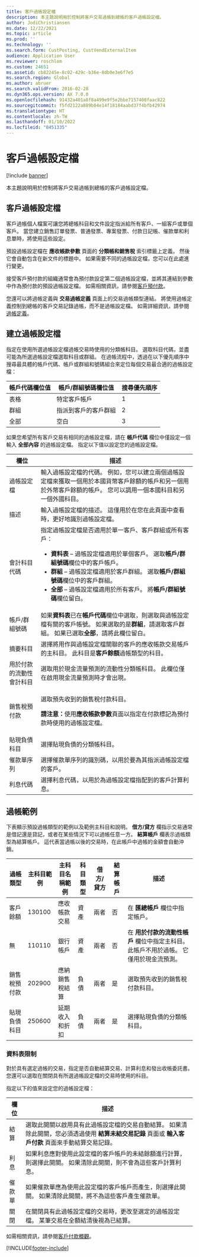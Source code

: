 ```yaml
---
title: 客戶過帳設定檔
description: 本主題說明用於控制將客戶交易過帳到總帳的客戶過帳設定檔。
author: JodiChristiansen
ms.date: 12/22/2021
ms.topic: article
ms.prod: ''
ms.technology: ''
ms.search.form: CustPosting, CustVendExternalItem
audience: Application User
ms.reviewer: roschlom
ms.custom: 24651
ms.assetid: cb82245e-8c02-429c-b36e-8db0e3e6f7e5
ms.search.region: Global
ms.author: abruer
ms.search.validFrom: 2016-02-28
ms.dyn365.ops.version: AX 7.0.0
ms.openlocfilehash: 91432a401a8f8a499e9f5e2bbe7157408faac822
ms.sourcegitcommit: f5fd2122a889b04e14f18184aabd37f4bfb42974
ms.translationtype: HT
ms.contentlocale: zh-TW
ms.lasthandoff: 01/10/2022
ms.locfileid: "8451335"
---
```

# <a name="customer-posting-profiles"></a>客戶過帳設定檔

[!include [banner](../includes/banner.md)]

本主題說明用於控制將客戶交易過帳到總帳的客戶過帳設定檔。

## <a name="customer-posting-profiles"></a>客戶過帳設定檔

客戶過帳個人檔案可讓您將總帳科目和文件設定指派給所有客戶、一組客戶或單個客戶。 當您建立銷售訂單發票、普通發票、專案發票、付款日記帳、催款單和利息單時，將使用這些設定。 

預設過帳設定檔在 **應收帳款參數** 頁面的 **分類帳和銷售稅** 索引標籤上定義。 然後它會自動包含在新文件的標題中。 如果需要不同的過帳設定檔，您可以在此處進行變更。 

接受客戶預付款的組織通常會為預付款設定第二個過帳設定檔，並將其連結到參數中作為預付款的預設過帳設定檔。 如需相關資訊，請參閱[客戶預付款](customer-prepayments.md)。

您還可以將過帳定義與 **交易過帳定義** 頁面上的交易過帳類型連結。 將使用過帳定義控制到總帳的客戶交易記錄過帳，而不是過帳設定檔。 如需詳細資訊，請參閱[過帳定義](../general-ledger/posting-definitions.md)。

## <a name="creating-a-posting-profile"></a>建立過帳設定檔
指定在使用所選過帳設定檔過帳交易時使用的分類帳科目。 選取科目代碼，並盡可能為所選過帳設定檔選取科目或群組。 在過帳流程中，透過在以下優先順序中搜尋最具體的帳戶代碼、帳戶或群組和號碼組合來定位每個交易最合適的過帳設定檔：

| 帳戶代碼欄位值 | 帳戶/群組號碼欄位值                | 搜尋優先順序 |
|--------------------------|-------------------------------------------------|-----------------|
| 表格                    | 特定客戶帳戶                       | 1               |
| 群組                    | 指派到客戶的客戶群組 | 2               |
| 全部                      | 空白                                           | 3               |

如果您希望所有客戶交易有相同的過帳設定檔，請在 **帳戶代碼** 欄位中僅設定一個輸入 **全部內容** 的過帳設定檔。 指定以下值以設定您的過帳設定檔。

<table>
<thead>
<tr>
<th>欄位</th>
<th>描述</th>
</tr>
</thead>
<tbody>
<tr>
<td>過帳設定檔</td>
<td>輸入過帳設定檔的代碼。 例如，您可以建立兩個過帳設定檔來獲取一個用於本國貨幣客戶餘額的帳戶和另一個用於外幣客戶餘額的帳戶。 您可以調用一個本國科目和另一個外國科目。</td>
</tr>
<tr>
<td>描述</td>
<td>輸入過帳設定檔的描述。 這僅用於在您在此頁面中查看時，更好地識別過帳設定檔。</td>
</tr>
<tr>
<td>會計科目代碼</td>
<td>指定過帳設定檔是否適用於單一客戶、客戶群組或所有客戶：
<ul>
<li><b>資料表</b> – 過帳設定檔適用於單個客戶。 選取<b>帳戶/群組號碼</b>欄位中的客戶帳戶。</li>
<li><b>群組</b> – 過帳設定檔適用於客戶群組。 選取<b>帳戶/群組號碼</b>欄位中的客戶群組。</li>
<li><b>全部</b> – 過帳設定檔適用於所有客戶。 將<b>帳戶/群組號碼</b>欄位留白。</li>
</ul>
</td>
</tr>
<tr>
<td>帳戶/群組號碼</td>
<td>如果<b>資料表</b>已在<b>帳戶代碼</b>欄位中選取，則選取與過帳設定檔有關的客戶帳號。 如果選取的是<b>群組</b>，請選取客戶群組。 如果已選取<b>全部</b>，請將此欄位留白。</td>
</tr>
<tr>
<td>摘要科目</td>
<td>選擇將用作與過帳設定檔關聯的客戶的應收帳款交易帳戶的主科目。 此科目是<b>客戶餘額</b>過帳類型的科目。</td>
</tr>
<tr>
<td>用於付款的流動性會計科目</td>
<td>選取用於現金流量預測的流動性分類帳科目。 此欄位僅在啟用現金流量預測時才會出現。</td>
</tr>
<tr>
<td>銷售稅預付款</td>
<td><p>選取預先收到的銷售稅付款科目。</p>
<p><strong>請注意：</strong>使用<b>應收帳款參數</b>頁面以指定在付款標記為預付款時使用的過帳設定檔。</p>
</td>
</tr>
<tr>
<td>貼現負債科目</td>
<td>選擇貼現負債的分類帳科目。</td>
</tr>
<tr>
<td>催款單序列</td>
<td>選擇催款單序列的識別碼，以用於要為其指派過帳設定檔的客戶。</td>
</tr>
<tr>
<td>利息代碼</td>
<td>選擇利息代碼，以用於為過帳設定檔指配到的客戶計算利息。</td>
</tr>
</tbody>
</table>

## <a name="posting-examples"></a>過帳範例

下表顯示預設過帳類型的範例以及範例主科目和說明。 **借方/貸方** 欄指示交易通常是借記還是貸記，或者在某些情況下可以過帳任意一方。 **結算帳戶** 欄表示過帳類型為結算帳戶。 這代表當過帳以後的交易時，在此帳戶中過帳的金額會自動沖銷。 

| 過帳類型 | 主科目範例 | 主科目名稱範例 | 科目類型 | 借方/貸方 | 結算帳戶 | 描述 |
|--------------|----------------------|---------------------------|--------------|--------------|------------------|-------------|
| 客戶餘額 | 130100 | 應收帳款交易 | 資產 | 兩者 | 否 | 在 **匯總帳戶** 欄位中指定帳戶。|
| 無 | 110110 | 銀行帳戶 | 資產 | 兩者 | 否 | 在 **用於付款的流動性帳戶** 欄位中指定主科目。 此帳戶不用於過帳。 它僅用於現金流預測。 |
| 銷售稅預付款 | 202900 | 應納銷售稅結算 | 負債 | 兩者 | 是 | 選取預先收到的銷售稅付款科目。 |
| 貼現負債科目 | 250600 | 延期收入和折扣 | 負債 | 兩者 | 是 | 選擇貼現負債的分類帳科目。|     

### <a name="table-restrictions"></a>資料表限制

對於具有選定過帳的交易，指定是否自動結算交易、計算利息和發出收帳委託書。 您還可以選取在關閉具有所選過帳設定檔的交易時使用的科目。

指定以下的值來設定您的過帳設定檔：

| 欄位                 | 描述                                           |
|-----------------------|-------------------------------------------------------|
| 結算        | 選取此開關以啟用具有此過帳設定檔的交易自動結算。 如果清除此開關，您必須透過使用 **結算未結交易記錄** 頁面或 **輸入客戶付款** 頁面來手動結算交易記錄。 |
| 利息          | 如果利息應對使用此設定檔的客戶帳戶的未結餘額進行計算，則選擇此開關。 如果清除此開關，則不會為這些客戶計算利息。                                           |
| 催款單 | 如果催款單應為使用此設定檔的客戶帳戶而產生，則選擇此開關。 如果清除此開關，將不為這些客戶產生催款單。                                                 |
| 關閉             | 在關閉具有此過帳設定檔的交易時，更改至選定的過帳設定檔。 某筆交易在全額結清後視為已結算。             |



如需相關資訊，請參閱[客戶付款概觀](../cash-bank-management/tasks/customer-payment-overview.md)。



[!INCLUDE[footer-include](../../includes/footer-banner.md)]
